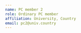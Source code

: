 ```yaml
---
name: PC member 2
role: Ordinary PC member 
affiliation: University, Country
email: pc2@univ.country
---
```

